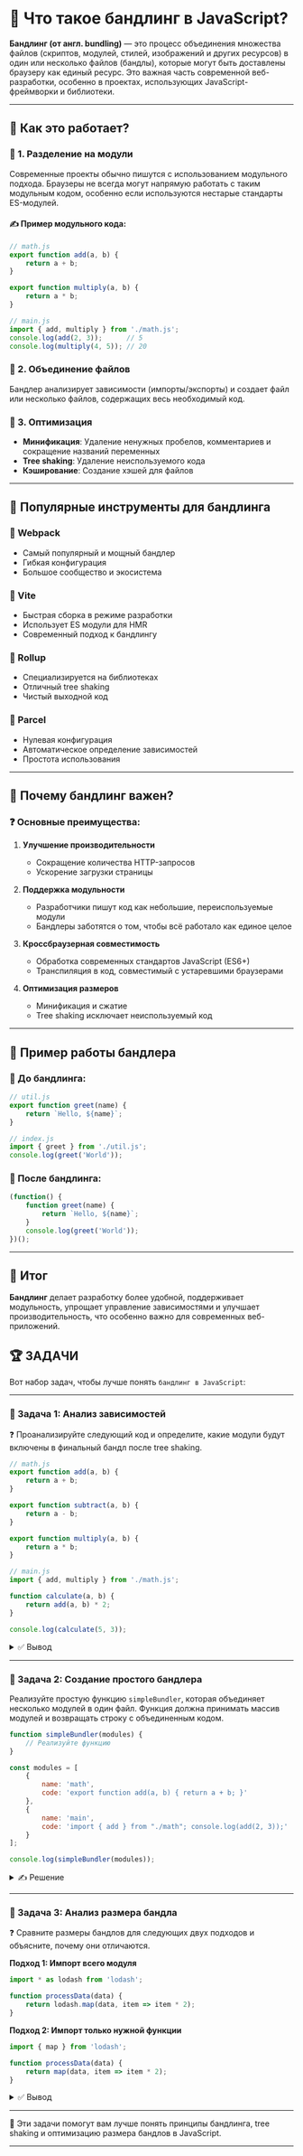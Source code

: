 # 📌 Что такое бандлинг в JavaScript?

**Бандлинг (от англ. bundling)** — это процесс объединения множества файлов (скриптов, модулей, стилей, изображений и других ресурсов) в один или несколько файлов (бандлы), которые могут быть доставлены браузеру как единый ресурс. Это важная часть современной веб-разработки, особенно в проектах, использующих JavaScript-фреймворки и библиотеки.

---

## 📌 Как это работает?

### 🔹 1. Разделение на модули
Современные проекты обычно пишутся с использованием модульного подхода. Браузеры не всегда могут напрямую работать с таким модульным кодом, особенно если используются нестарые стандарты ES-модулей.

#### ✍ Пример модульного кода:
```javascript
// math.js
export function add(a, b) {
    return a + b;
}

export function multiply(a, b) {
    return a * b;
}

// main.js
import { add, multiply } from './math.js';
console.log(add(2, 3));      // 5
console.log(multiply(4, 5)); // 20
```

### 🔹 2. Объединение файлов
Бандлер анализирует зависимости (импорты/экспорты) и создает файл или несколько файлов, содержащих весь необходимый код.

### 🔹 3. Оптимизация
- **Минификация**: Удаление ненужных пробелов, комментариев и сокращение названий переменных
- **Tree shaking**: Удаление неиспользуемого кода
- **Кэширование**: Создание хэшей для файлов

---

## 📌 Популярные инструменты для бандлинга

### 🔹 Webpack
- Самый популярный и мощный бандлер
- Гибкая конфигурация
- Большое сообщество и экосистема

### 🔹 Vite
- Быстрая сборка в режиме разработки
- Использует ES модули для HMR
- Современный подход к бандлингу

### 🔹 Rollup
- Специализируется на библиотеках
- Отличный tree shaking
- Чистый выходной код

### 🔹 Parcel
- Нулевая конфигурация
- Автоматическое определение зависимостей
- Простота использования

---

## 📌 Почему бандлинг важен?

### ❓ Основные преимущества:

1. **Улучшение производительности**
   - Сокращение количества HTTP-запросов
   - Ускорение загрузки страницы

2. **Поддержка модульности**
   - Разработчики пишут код как небольшие, переиспользуемые модули
   - Бандлеры заботятся о том, чтобы всё работало как единое целое

3. **Кроссбраузерная совместимость**
   - Обработка современных стандартов JavaScript (ES6+)
   - Транспиляция в код, совместимый с устаревшими браузерами

4. **Оптимизация размеров**
   - Минификация и сжатие
   - Tree shaking исключает неиспользуемый код

---

## 📌 Пример работы бандлера

### 🔹 До бандлинга:
```javascript
// util.js
export function greet(name) {
    return `Hello, ${name}`;
}

// index.js
import { greet } from './util.js';
console.log(greet('World'));
```

### 🔹 После бандлинга:
```javascript
(function() {
    function greet(name) {
        return `Hello, ${name}`;
    }
    console.log(greet('World'));
})();
```

---

## 🎯 Итог

**Бандлинг** делает разработку более удобной, поддерживает модульность, упрощает управление зависимостями и улучшает производительность, что особенно важно для современных веб-приложений.

## 🏆 ЗАДАЧИ

Вот набор задач, чтобы лучше понять `бандлинг в JavaScript`:

---

### 📌 Задача 1: Анализ зависимостей

❓ Проанализируйте следующий код и определите, какие модули будут включены в финальный бандл после tree shaking.

```javascript
// math.js
export function add(a, b) {
    return a + b;
}

export function subtract(a, b) {
    return a - b;
}

export function multiply(a, b) {
    return a * b;
}

// main.js
import { add, multiply } from './math.js';

function calculate(a, b) {
    return add(a, b) * 2;
}

console.log(calculate(5, 3));
```

<details>
<summary>✅ Вывод</summary>

```javascript
// В финальный бандл будут включены только:
// - функция add (используется в calculate)
// - функция multiply (импортируется, но не используется)

// Функция subtract НЕ будет включена, так как она не импортируется
// и не используется в коде (tree shaking удалит её)
```

</details>

---

### 📌 Задача 2: Создание простого бандлера

Реализуйте простую функцию `simpleBundler`, которая объединяет несколько модулей в один файл. Функция должна принимать массив модулей и возвращать строку с объединенным кодом.

```javascript
function simpleBundler(modules) {
    // Реализуйте функцию
}

const modules = [
    {
        name: 'math',
        code: 'export function add(a, b) { return a + b; }'
    },
    {
        name: 'main',
        code: 'import { add } from "./math"; console.log(add(2, 3));'
    }
];

console.log(simpleBundler(modules));
```

<details>
<summary>✍ Решение</summary>

```javascript
function simpleBundler(modules) {
    let bundledCode = '(function() {\n';
    
    // Добавляем все функции из модулей
    modules.forEach(module => {
        const functionCode = module.code
            .replace(/export /g, '')
            .replace(/import.*?;/g, '');
        bundledCode += functionCode + '\n';
    });
    
    // Добавляем основной код
    const mainModule = modules.find(m => m.name === 'main');
    if (mainModule) {
        const mainCode = mainModule.code
            .replace(/import.*?;/g, '')
            .replace(/console\.log\(add\(2, 3\)\)/, 'console.log(add(2, 3))');
        bundledCode += mainCode + '\n';
    }
    
    bundledCode += '})();';
    return bundledCode;
}

const modules = [
    {
        name: 'math',
        code: 'export function add(a, b) { return a + b; }'
    },
    {
        name: 'main',
        code: 'import { add } from "./math"; console.log(add(2, 3));'
    }
];

console.log(simpleBundler(modules));
// Выведет объединенный код без import/export
```

</details>

---

### 📌 Задача 3: Анализ размера бандла

❓ Сравните размеры бандлов для следующих двух подходов и объясните, почему они отличаются.

**Подход 1: Импорт всего модуля**
```javascript
import * as lodash from 'lodash';

function processData(data) {
    return lodash.map(data, item => item * 2);
}
```

**Подход 2: Импорт только нужной функции**
```javascript
import { map } from 'lodash';

function processData(data) {
    return map(data, item => item * 2);
}
```

<details>
<summary>✅ Вывод</summary>

```javascript
// Подход 1: Импорт всего модуля
// Размер бандла: ~70KB (весь lodash)
// Включает все функции lodash, даже неиспользуемые

// Подход 2: Импорт только нужной функции  
// Размер бандла: ~5-10KB (только map + зависимости)
// Tree shaking удаляет неиспользуемый код

// Разница: Подход 2 создает бандл в 7-14 раз меньше!
// Это демонстрирует важность правильного импорта для оптимизации
```

</details>

---

🎉 Эти задачи помогут вам лучше понять принципы бандлинга, tree shaking и оптимизацию размера бандлов в JavaScript.

---
